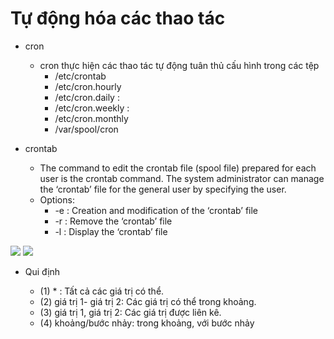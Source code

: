 # Tự động hóa các thao tác

- cron

    - cron thực hiện các thao tác tự động tuân thủ cấu hình trong các tệp 
        - /etc/crontab 
        - /etc/cron.hourly 
        - /etc/cron.daily : 
        - /etc/cron.weekly : 
        - /etc/cron.monthly 
        - /var/spool/cron

- crontab
    - The command to edit the crontab file (spool file) prepared for each user is the crontab command. The system administrator can manage the ‘crontab’ file for the general user by specifying the user.
    - Options:
        - -e : Creation and modification of the ‘crontab’ file
        - -r : Remove the ‘crontab’ file 
        - -l : Display the ‘crontab’ file 


<img src="https://imgur.com/a9nn96P.jpg">

<img src="https://imgur.com/t19zuK0.jpg">


- Qui định

    - (1) * : Tất cả các giá trị có thể. 
    - (2) giá trị 1- giá trị 2: Các giá trị có thể trong khoảng. 
    - (3) giá trị 1, giá trị 2: Các giá trị được liên kê. 
    - (4) khoảng/bước nhảy: trong khoảng, với bước nhảy